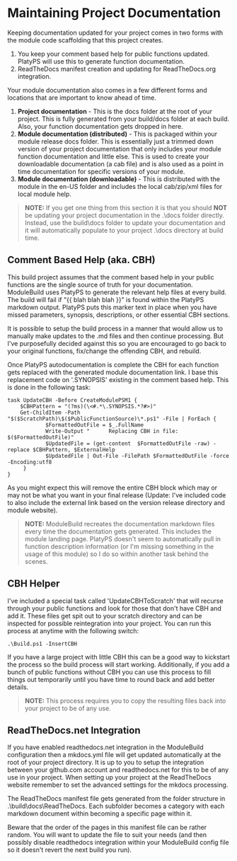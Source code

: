 # Maintaining Project Documentation
Keeping documentation updated for your project comes in two forms with the module code scaffolding that this project creates.

1. You keep your comment based help for public functions updated. PlatyPS will use this to generate function documentation.
2. ReadTheDocs manifest creation and updating for ReadTheDocs.org integration.

Your module documentation also comes in a few different forms and locations that are important to know ahead of time.

1. **Project documentation** - This is the docs folder at the root of your project. This is fully generated from your build/docs folder at each build. Also, your function documentation gets dropped in here.
2. **Module documentation (distributed)** - This is packaged within your module release docs folder. This is essentially just a trimmed down version of your project documentation that only includes your module function documentation and little else. This is used to create your downloadable documentation (a cab file) and is also used as a point in time documentation for specific versions of your module.
3. **Module documentation (downloadable)** - This is distributed with the module in the en-US folder and includes the local cab/zip/xml files for local module help.

> **NOTE:** If you get one thing from this section it is that you should **NOT** be updating your project documentation in the .\docs folder directly. Instead, use the build\docs folder to update your documentation and it will automatically populate to your project .\docs directory at build time.

## Comment Based Help (aka. CBH)
This build project assumes that the comment based help in your public functions are the single source of truth for your documentation.
ModuleBuild uses PlatyPS to generate the relevant help files at every build. The build will fail if "{{ blah blah blah }}" is found within the PlatyPS markdown output. PlatyPS puts this marker text in place when you have missed parameters, synopsis, descriptions, or other essential CBH sections.

It is possible to setup the build process in a manner that would allow us to manually make updates to the .md files and then continue processing. But I've purposefully decided against this so you are encouraged to go back to your original functions, fix/change the offending CBH, and rebuild.

Once PlatyPS autodocumentation is complete the CBH for each function gets replaced with the generated module documentation link. I base this replacement code on '.SYNOPSIS' existing in the comment based help. This is done in the following task:
```
task UpdateCBH -Before CreateModulePSM1 {
    $CBHPattern = "(?ms)(\<#.*\.SYNOPSIS.*?#>)"
    Get-ChildItem -Path "$($ScratchPath)\$($PublicFunctionSource)\*.ps1" -File | ForEach {
            $FormattedOutFile = $_.FullName
            Write-Output "      Replacing CBH in file: $($FormattedOutFile)"
            $UpdatedFile = (get-content  $FormattedOutFile -raw) -replace $CBHPattern, $ExternalHelp
            $UpdatedFile | Out-File -FilePath $FormattedOutFile -force -Encoding:utf8
     }
}
```

As you might expect this will remove the entire CBH block which may or may not be what you want in your final release (Update: I've included code to also include the external link based on the version release directory and module website).

>**NOTE:** ModuleBuild recreates the documentation markdown files every time the documentation gets generated. This includes the module landing page. PlatyPS doesn't seem to automatically pull in function description information (or I'm missing something in the usage of this module) so I do so within another task behind the scenes.

## CBH Helper
I've included a special task called 'UpdateCBHToScratch' that will recurse through your public functions and look for those that don't have CBH and add it. These files get spit out to your scratch directory and can be inspected for possible reintegration into your project. You can run this process at anytime with the following switch:

`.\Build.ps1 -InsertCBH`

If you have a large project with little CBH this can be a good way to kickstart the process so the build process will start working. Additionally, if you add a bunch of public functions without CBH you can use this process to fill things out temporarily until you have time to round back and add better details.
>**NOTE:** This process requires you to copy the resulting files back into your project to be of any use.

## ReadTheDocs.net Integration
If you have enabled readthedocs.net integration in the ModuleBuild configuration then a mkdocs.yml file will get updated automatically at the root of your project directory. It is up to you to setup the integration between your github.com account and readthedocs.net for this to be of any use in your project. When setting up your project at the ReadTheDocs website remember to set the advanced settings for the mkdocs processing.

The ReadTheDocs manifest file gets generated from the folder structure in .\build\docs\ReadTheDocs. Each subfolder becomes a category with each markdown document within becoming a specific page within it.

Beware that the order of the pages in this manifest file can be rather random. You will want to update the file to suit your needs (and then possibly disable readthedocs integration within your ModuleBuild config file so it doesn't revert the next build you run).